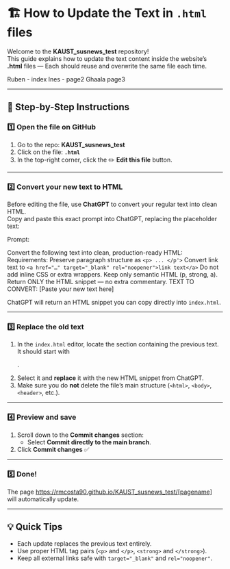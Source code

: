 # 🏗️ How to Update the Text in `.html` files

Welcome to the **KAUST_susnews_test** repository!  
This guide explains how to update the text content inside the website’s **.html** files — Each should reuse and overwrite the same file each time.

Ruben - index
Ines - page2
Ghaala page3

---

## 🔹 Step-by-Step Instructions

### **1️⃣ Open the file on GitHub**
1. Go to the repo: **KAUST_susnews_test**  
2. Click on the file: **`.html`**  
3. In the top-right corner, click the ✏️ **Edit this file** button.

---

### **2️⃣ Convert your new text to HTML**

Before editing the file, use **ChatGPT** to convert your regular text into clean HTML.  
Copy and paste this exact prompt into ChatGPT, replacing the placeholder text:

Prompt:

  Convert the following text into clean, production-ready HTML:
  Requirements:
  Preserve paragraph structure as `<p> ... </p'>`
  Convert link text to `<a href="…" target="_blank" rel="noopener">link text</a>`
  Do not add inline CSS or extra wrappers.
  Keep only semantic HTML (p, strong, a).
  Return ONLY the HTML snippet — no extra commentary.
  TEXT TO CONVERT:
  [Paste your new text here]

  
ChatGPT will return an HTML snippet you can copy directly into `index.html`.

---

### **3️⃣ Replace the old text**
1. In the `index.html` editor, locate the section containing the previous text. It should start with <p>.  
2. Select it and **replace** it with the new HTML snippet from ChatGPT.  
3. Make sure you do **not** delete the file’s main structure (`<html>`, `<body>`, `<header>`, etc.).

---

### **4️⃣ Preview and save** 
1. Scroll down to the **Commit changes** section:  
   - Select **Commit directly to the main branch**.  
2. Click **Commit changes** ✅

---

### **5️⃣ Done!**
The page https://rmcosta90.github.io/KAUST_susnews_test/[pagename] will automatically update.

---

## 💡 Quick Tips 
- Each update replaces the previous text entirely.  
- Use proper HTML tag pairs (`<p>` and `</p>`, `<strong>` and `</strong>`).  
- Keep all external links safe with `target="_blank"` and `rel="noopener"`.  
